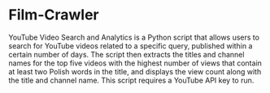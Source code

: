 # Film-Crawler


YouTube Video Search and Analytics is a Python script that allows users to search for YouTube videos related to a specific query, published within a certain number of days. The script then extracts the titles and channel names for the top five videos with the highest number of views that contain at least two Polish words in the title, and displays the view count along with the title and channel name. This script requires a YouTube API key to run.
